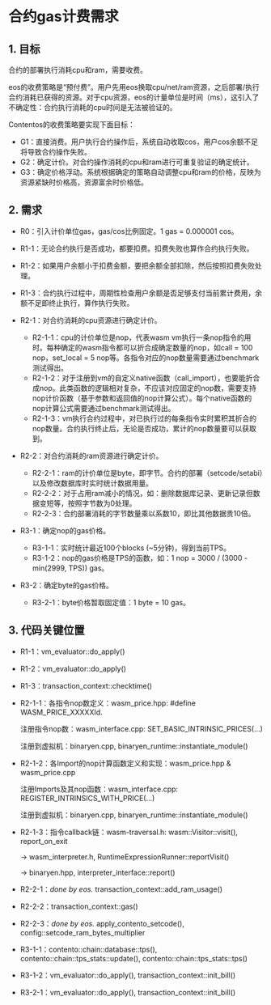 # 合约gas计费需求

## 1. 目标

合约的部署执行消耗cpu和ram，需要收费。

eos的收费策略是“预付费”。用户先用eos换取cpu/net/ram资源，之后部署/执行合约消耗已获得的资源。对于cpu资源，eos的计量单位是时间（ms），这引入了不确定性：合约执行消耗的cpu时间是无法被验证的。

Contentos的收费策略要实现下面目标：

- G1：直接消费。用户执行合约操作后，系统自动收取cos，用户cos余额不足将导致合约操作失败。
- G2：确定计价。对合约操作消耗的cpu和ram进行可重复验证的确定统计。
- G3：确定价格浮动。系统根据确定的策略自动调整cpu和ram的价格，反映为资源紧缺时价格高，资源富余时价格低。

## 2. 需求

- R0：引入计价单位gas，gas/cos比例固定。1 gas = 0.000001 cos。
- R1-1：无论合约执行是否成功，都要扣费。扣费失败也算作合约执行失败。
- R1-2：如果用户余额小于扣费金额，要把余额全部扣除，然后按照扣费失败处理。
- R1-3：合约执行过程中，周期性检查用户余额是否足够支付当前累计费用，余额不足即终止执行，算作执行失败。
- R2-1：对合约消耗的cpu资源进行确定计价。
  - R2-1-1：cpu的计价单位是nop，代表wasm vm执行一条nop指令的用时。每种确定的wasm指令都可以折合成确定数量的nop，如call = 100 nop，set_local = 5 nop等。各指令对应的nop数量需要通过benchmark测试得出。
  - R2-1-2：对于注册到vm的自定义native函数（call_import），也要能折合成nop。此类函数的逻辑相对复杂，不应该对应固定的nop数，需要支持nop计价函数（基于参数和返回值的nop计算公式）。每个native函数的nop计算公式需要通过benchmark测试得出。
  - R2-1-3：vm执行合约过程中，对已执行过的每条指令实时累积其折合的nop数量。合约执行终止后，无论是否成功，累计的nop数量要可以获取到。
- R2-2：对合约消耗的ram资源进行确定计价。
  - R2-2-1：ram的计价单位是byte，即字节。合约的部署（setcode/setabi）以及修改数据库时实时统计数据用量。
  - R2-2-2：对于占用ram减小的情况，如：删除数据库记录、更新记录但数据变短等，按照字节数为0处理。
  - R2-2-3：合约部署消耗的字节数量乘以系数10，即比其他数据贵10倍。
- R3-1：确定nop的gas价格。
  - R3-1-1：实时统计最近100个blocks (~5分钟)，得到当前TPS。
  - R3-1-2：nop的gas价格是TPS的函数，如：1 nop = 3000 / (3000 - min(2999, TPS)) gas。

- R3-2：确定byte的gas价格。
  - R3-2-1：byte价格暂取固定值：1 byte = 10 gas。

## 3. 代码关键位置

- R1-1：vm_evaluator::do_apply()

- R1-2：vm_evaluator::do_apply()

- R1-3：transaction_context::checktime() 

- R2-1-1：各指令nop数定义：wasm_price.hpp:  #define WASM_PRICE_XXXXXId.  

  注册指令nop数：wasm_interface.cpp:  SET_BASIC_INTRINSIC_PRICES(...)

  注册到虚拟机：binaryen.cpp, binaryen_runtime::instantiate_module()

- R2-1-2：各Import的nop计算函数定义和实现：wasm_price.hpp & wasm_price.cpp

  注册Imports及其nop函数：wasm_interface.cpp: REGISTER_INTRINSICS_WITH_PRICE(...)

  注册到虚拟机：binaryen.cpp, binaryen_runtime::instantiate_module()

- R2-1-3：指令callback链：wasm-traversal.h:  wasm::Visitor::visit(),  report_on_exit

  -> wasm_interpreter.h, RuntimeExpressionRunner::reportVisit()

  -> binaryen.hpp, interpreter_interface::report()

- R2-2-1：*done by eos.*  transaction_context::add_ram_usage()

- R2-2-2：transaction_context::gas() 

- R2-2-3：*done by eos.*  apply_contento_setcode(), config::setcode_ram_bytes_multiplier 

- R3-1-1：contento::chain::database::tps(),  contento::chain::tps_stats::update(), contento::chain::tps_stats::tps()

- R3-1-2：vm_evaluator::do_apply(), transaction_context::init_bill()

- R3-2-1：vm_evaluator::do_apply(), transaction_context::init_bill()

